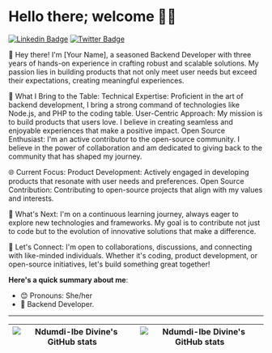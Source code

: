 # Hello there; welcome 👋🏾

 [![Linkedin Badge](https://img.shields.io/badge/-divinendumdi-blue?style=for-the-badge&logo=Linkedin&logoColor=white&link=https://www.linkedin.com/in/divine-ndumdi-92900624b/)](https://www.linkedin.com/in/divine-ndumdi-92900624b/) [![Twitter Badge](https://img.shields.io/badge/-DivineNdumdi-1ca0f1?style=for-the-badge&logo=twitter&logoColor=white&link=https://twitter.com/DNdumdi)](https://twitter.com/DNdumdi)

👋 Hey there! I'm [Your Name], a seasoned Backend Developer with three years of hands-on experience in crafting robust and scalable solutions. My passion lies in building products that not only meet user needs but exceed their expectations, creating meaningful experiences.

🚀 What I Bring to the Table:
Technical Expertise: Proficient in the art of backend development, I bring a strong command of technologies like Node.js, and PHP to the coding table.
User-Centric Approach: My mission is to build products that users love. I believe in creating seamless and enjoyable experiences that make a positive impact.
Open Source Enthusiast: I'm an active contributor to the open-source community. I believe in the power of collaboration and am dedicated to giving back to the community that has shaped my journey.

🌐 Current Focus:
Product Development: Actively engaged in developing products that resonate with user needs and preferences.
Open Source Contribution: Contributing to open-source projects that align with my values and interests.

🌱 What's Next:
I'm on a continuous learning journey, always eager to explore new technologies and frameworks. My goal is to contribute not just to code but to the evolution of innovative solutions that make a difference.

🤝 Let's Connect:
I'm open to collaborations, discussions, and connecting with like-minded individuals. Whether it's coding, product development, or open-source initiatives, let's build something great together!

**Here's a quick summary about me**:

- 😊 Pronouns: She/her
- 🌱 Backend Developer.
  

---

| <img align="center" src="https://github-readme-stats.vercel.app/api?username=Ndumdi-IbeDivine&show_icons=true&include_all_commits=true&hide_border=true" alt="Ndumdi-Ibe Divine's GitHub stats" /> | <img align="center" src="https://github-readme-stats.vercel.app/api/top-langs/?username=Ndumdi-IbeDivine&langs_count=8&layout=compact&hide_border=true" alt="Ndumdi-Ibe Divine's GitHub stats" /> |
| ------------- | ------------- |

